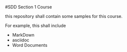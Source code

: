 #SDD Section 1 Course 

this repository shall contain some samples for this course.

For example, this shall include

- MarkDown
- asciidoc
- Word Documents 
